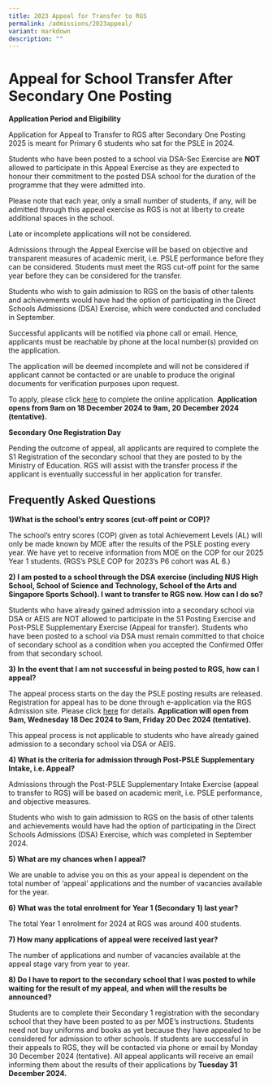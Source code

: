 ```yaml
---
title: 2023 Appeal for Transfer to RGS
permalink: /admissions/2023appeal/
variant: markdown
description: ""
---
```

# **Appeal for School Transfer After Secondary One Posting**


**Application Period and Eligibility**

Application for Appeal to Transfer to RGS after Secondary One Posting 2025 is meant for Primary 6 students who sat for the PSLE in 2024.

Students who have been posted to a school via DSA-Sec Exercise are **NOT** allowed to participate in this Appeal Exercise as they are expected to honour their commitment to the posted DSA school for the duration of the programme that they were admitted into.

Please note that each year, only a small number of students, if any, will be admitted through this appeal exercise as RGS is not at liberty to create additional spaces in the school.

Late or incomplete applications will not be considered.

Admissions through the Appeal Exercise will be based on objective and transparent measures of academic merit, i.e. PSLE performance before they can be considered. Students must meet the RGS cut-off point for the same year before they can be considered for the transfer.

Students who wish to gain admission to RGS on the basis of other talents and achievements would have had the option of participating in the Direct Schools Admissions (DSA) Exercise, which were conducted and concluded in September.

Successful applicants will be notified via phone call or email. Hence, applicants must be reachable by phone at the local number(s) provided on the application.

The application will be deemed incomplete and will not be considered if applicant cannot be contacted or are unable to produce the original documents for verification purposes upon request.

To apply, please click [here](https://go.gov.sg/rgs-2024y1-appeal) to complete the online application. **Application opens from 9am on 18 December 2024 to 9am, 20 December 2024 (tentative).**

**Secondary One Registration Day**

Pending the outcome of appeal, all applicants are required to complete the S1 Registration of the secondary school that they are posted to by the Ministry of Education. RGS will assist with the transfer process if the applicant is eventually successful in her application for transfer.

##  Frequently Asked Questions

**1)What is the school’s entry scores (cut-off point or COP)?**

The school’s entry scores (COP) given as total Achievement Levels (AL) will only be made known by MOE after the results of the PSLE posting every year. We have yet to receive information from MOE on the COP for our 2025 Year 1 students. (RGS’s PSLE COP for 2023’s P6 cohort was AL 6.)

**2) I am posted to a school through the DSA exercise (including NUS High School, School of Science and Technology, School of the Arts and Singapore Sports School). I want to transfer to RGS now. How can I do so?**

Students who have already gained admission into a secondary school via DSA or AEIS are NOT allowed to participate in the S1 Posting Exercise and Post-PSLE Supplementary Exercise (Appeal for transfer). Students who have been posted to a school via DSA must remain committed to that choice of secondary school as a condition when you accepted the Confirmed Offer from that secondary school.

**3) In the event that I am not successful in being posted to RGS, how can I appeal?**

The appeal process starts on the day the PSLE posting results are released. Registration for appeal has to be done through e-application via the RGS Admission site. Please click [here](https://www.rgs.edu.sg/admissions/Admission-to-RGS/appeal/) for details. **Application will open from 9am, Wednesday 18 Dec 2024 to 9am, Friday 20 Dec 2024 (tentative).**

This appeal process is not applicable to students who have already gained admission to a secondary school via DSA or AEIS.


**4) What is the criteria for admission through Post-PSLE Supplementary Intake, i.e. Appeal?**

Admissions through the Post-PSLE Supplementary Intake Exercise (appeal to transfer to RGS) will be based on academic merit, i.e. PSLE performance, and objective measures.

Students who wish to gain admission to RGS on the basis of other talents and achievements would have had the option of participating in the Direct Schools Admissions (DSA) Exercise, which was completed in September 2024.

**5) What are my chances when I appeal?**

We are unable to advise you on this as your appeal is dependent on the total number of ‘appeal’ applications and the number of vacancies available for the year. 

**6) What was the total enrolment for Year 1 (Secondary 1) last year?**

The total Year 1 enrolment for 2024 at RGS was around 400 students.

**7) How many applications of appeal were received last year?**

The number of applications and number of vacancies available at the appeal stage vary from year to year.

**8) Do I have to report to the secondary school that I was posted to while waiting for the result of my appeal, and when will the results be announced?**

Students are to complete their Secondary 1 registration with the secondary school that they have been posted to as per MOE’s instructions. Students need not buy uniforms and books as yet because they have appealed to be considered for admission to other schools. If students are successful in their appeals to RGS, they will be contacted via phone or email by Monday 30 December 2024 (tentative). All appeal applicants will receive an email informing them about the results of their applications by **Tuesday 31 December 2024.** 
